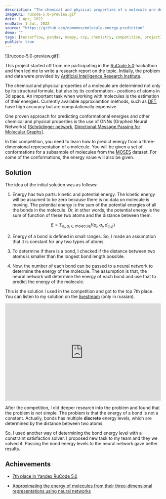 ```yaml
---
description: "The chemical and physical properties of a molecule are determined not only by its structural formula, but also by its conformation – positions of atoms in 3d space."
imageURL: rucode-5.0-preview.gif
date: 1 Apr, 2022
endDate: 1 Jul, 2022
source: "https://github.com/nomomon/molecule-energy-prediction"
demo: ""
tags: [tensorflow, pandas, numpy, csp, chemistry, competition, project]
publish: true
---
```


![[rucode-5.0-preview.gif]]

This project started off from me participating in the [RuCode 5.0](https://rucode.net/) hackathon and then led me to write a research report on the topic. Initially, the problem and data were provided by [Artificial Intelligence Research Institute](https://airi.net/).

The chemical and physical properties of a molecule are determined not only by its structural formula, but also by its conformation – positions of atoms in 3d space. An important task when working with molecules is the estimation of their energies. Currently avaliable approxiamtion methods, such as [DFT](https://en.wikipedia.org/wiki/Density_functional_theory), have high accuracy but are computationally expensive.

One proven approach for predicting conformational energies and other chemical and physical properties is the use of GNNs (Graphed Neural Networks) [[Schrödinger network](https://arxiv.org/abs/1706.08566), [Directional Message Passing for Molecular Graphs](https://arxiv.org/abs/2003.03123)].

In this competition, you need to learn how to predict energy from a three-dimensional representation of a molecule. You will be given a set of conformations for a subsample of molecules from the [MOSES](https://github.com/molecularsets/moses) dataset. For some of the conformations, the energy value will also be given.

## Solution

The idea of the initial solution was as follows:

1. Energy has two parts: kinetic and potential energy. The kinetic energy will be assumed to be zero because there is no data on molecule is moving. The potential energy is the sum of the potential energies of all the bonds in the molecule. Or, in other words, the potential energy is the sum of function of these two atoms and the distance between them.

$$E = \sum_{a_i, a_j \in \text{molecule}}{f(a_i, a_j, d_{(i, j)})}$$

2. Energy of a bond is defined in small ranges. So, I made an assumption that it is constant for any two types of atoms.

3. To determine if there is a bond, I checked if the distance between two atoms is smaller than the longest bond length possible.

4. Now, the number of each bond can be passed to a neural network to determine the energy of the molecule. The assumption is that, the neural network will determine the energy of each bond and use that to predict the energy of the molecule.

This is the solution I used in the competition and got to the top 7th place. You can listen to my solution on the [livestream](https://www.youtube.com/watch?v=jGRQjQZg4Ck&t=8577s) (only in russian).

<iframe width="560" height="315" style="display:block; margin:auto; margin-bottom:1em; max-width:100%;" src="https://www.youtube.com/embed/jGRQjQZg4Ck?start=8577" title="YouTube video player" frameborder="0" allow="accelerometer; autoplay; clipboard-write; encrypted-media; gyroscope; picture-in-picture" allowfullscreen></iframe>

After the competition, I did deeper research into the problem and found that the problem is not simple. The problem is that the energy of a bond is not a constant. Actually, bonds has multiple **discrete** energy levels, which are determined by the distance between two atoms.

So, I used another way of determining the bond energy level with a constraint satisfaction solver. I proposed new task to my team and they we solved it. Passing the bond energy levels to the neural network gave better results.

## Achievements

- [7th place in Yandex RuCode 5.0](https://www.kaggle.com/competitions/molecular-energy-estimation-rucode/leaderboard)

- [Approximating the energy of molecules from their three-dimensional representations using neural networks](https://nomomon.github.io/molecule-energy-prediction/report/report.pdf)
